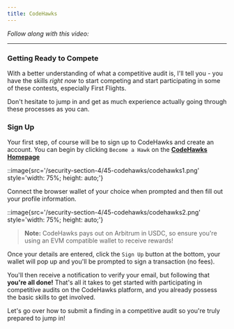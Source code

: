 ```yaml
---
title: CodeHawks
---
```


_Follow along with this video:_

---

### Getting Ready to Compete

With a better understanding of what a competitive audit is, I'll tell you - you have the skills _right now_ to start competing and start participating in some of these contests, especially First Flights.

Don't hesitate to jump in and get as much experience actually going through these processes as you can.

### Sign Up

Your first step, of course will be to sign up to CodeHawks and create an account. You can begin by clicking `Become a Hawk` on the [**CodeHawks Homepage**](https://www.codehawks.com/)

::image{src='/security-section-4/45-codehawks/codehawks1.png' style='width: 75%; height: auto;'}

Connect the browser wallet of your choice when prompted and then fill out your profile information.

::image{src='/security-section-4/45-codehawks/codehawks2.png' style='width: 75%; height: auto;'}

> **Note:** CodeHawks pays out on Arbitrum in USDC, so ensure you're using an EVM compatible wallet to receive rewards!

Once your details are entered, click the `Sign Up` button at the bottom, your wallet will pop up and you'll be prompted to sign a transaction (no fees).

You'll then receive a notification to verify your email, but following that **you're all done!** That's all it takes to get started with participating in competitive audits on the CodeHawks platform, and you already possess the basic skills to get involved.

Let's go over how to submit a finding in a competitive audit so you're truly prepared to jump in!
